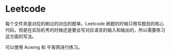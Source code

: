# Leetcode

每个文件夹是对应的刷过的对应的题单。Leetcode 刷题的时候只用写题目的核心代码，但是在实际机考的时候还是要会写对应语言的输入和输出的，所以需要练习这方面的写法。

可以使用 Acwing 和 牛客网进行练习。